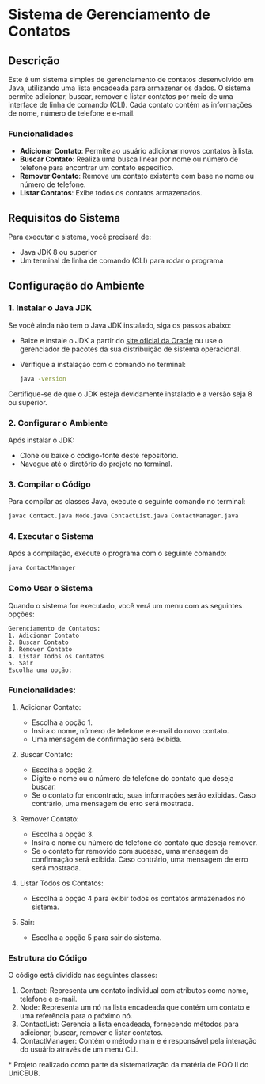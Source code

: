 # Sistema de Gerenciamento de Contatos

## Descrição
Este é um sistema simples de gerenciamento de contatos desenvolvido em Java, utilizando uma lista encadeada para armazenar os dados. O sistema permite adicionar, buscar, remover e listar contatos por meio de uma interface de linha de comando (CLI). Cada contato contém as informações de nome, número de telefone e e-mail.

### Funcionalidades
- **Adicionar Contato**: Permite ao usuário adicionar novos contatos à lista.
- **Buscar Contato**: Realiza uma busca linear por nome ou número de telefone para encontrar um contato específico.
- **Remover Contato**: Remove um contato existente com base no nome ou número de telefone.
- **Listar Contatos**: Exibe todos os contatos armazenados.

## Requisitos do Sistema
Para executar o sistema, você precisará de:
- Java JDK 8 ou superior
- Um terminal de linha de comando (CLI) para rodar o programa

## Configuração do Ambiente

### 1. Instalar o Java JDK
Se você ainda não tem o Java JDK instalado, siga os passos abaixo:
- Baixe e instale o JDK a partir do [site oficial da Oracle](https://www.oracle.com/java/technologies/javase-downloads.html) ou use o gerenciador de pacotes da sua distribuição de sistema operacional.
- Verifique a instalação com o comando no terminal:

  ```bash
  java -version

Certifique-se de que o JDK esteja devidamente instalado e a versão seja 8 ou superior.
### 2. Configurar o Ambiente

Após instalar o JDK:

- Clone ou baixe o código-fonte deste repositório.
- Navegue até o diretório do projeto no terminal.

### 3. Compilar o Código

Para compilar as classes Java, execute o seguinte comando no terminal:

  ```bash
  javac Contact.java Node.java ContactList.java ContactManager.java
  ```

### 4. Executar o Sistema

Após a compilação, execute o programa com o seguinte comando:

  ```bash
  java ContactManager
  ```

### Como Usar o Sistema

Quando o sistema for executado, você verá um menu com as seguintes opções:

```console
Gerenciamento de Contatos:
1. Adicionar Contato
2. Buscar Contato
3. Remover Contato
4. Listar Todos os Contatos
5. Sair
Escolha uma opção: 
```

### Funcionalidades:

1. Adicionar Contato:
   - Escolha a opção 1.
   - Insira o nome, número de telefone e e-mail do novo contato.
   - Uma mensagem de confirmação será exibida.

2. Buscar Contato:
   - Escolha a opção 2.
   - Digite o nome ou o número de telefone do contato que deseja buscar.
   - Se o contato for encontrado, suas informações serão exibidas. Caso contrário, uma mensagem de erro será mostrada.

3. Remover Contato:
   - Escolha a opção 3.
   - Insira o nome ou número de telefone do contato que deseja remover.
   - Se o contato for removido com sucesso, uma mensagem de confirmação será exibida. Caso contrário, uma mensagem de erro será mostrada.

4. Listar Todos os Contatos:
   - Escolha a opção 4 para exibir todos os contatos armazenados no sistema.

5. Sair:
   - Escolha a opção 5 para sair do sistema.

### Estrutura do Código

O código está dividido nas seguintes classes:

1. Contact: Representa um contato individual com atributos como nome, telefone e e-mail.
2. Node: Representa um nó na lista encadeada que contém um contato e uma referência para o próximo nó.
3. ContactList: Gerencia a lista encadeada, fornecendo métodos para adicionar, buscar, remover e listar contatos.
4. ContactManager: Contém o método main e é responsável pela interação do usuário através de um menu CLI.


\* Projeto realizado como parte da sistematização da matéria de POO II do UniCEUB.
